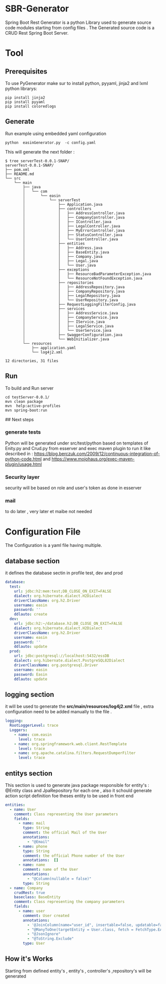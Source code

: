 

# SBR-Generator

Spring Boot Rest Generator is a  python Library used to generate source code modules starting from config files .
The Generated source code is a CRUD Rest Spring Boot Server.  

# Tool
## Prerequisites
To use PyGenerator  make sur to install python, pyyaml, jinja2 and lxml python librarys:
```
pip install jinja2
pip install pyyaml
pip install coloredlogs
```
## Generate
Run example using embedded yaml configuration 
```
python  easinGenerator.py  -c config.yaml
```
This will generate the next folder :
```
$ tree serverTest-0.0.1-SNAP/
serverTest-0.0.1-SNAP/
├── pom.xml
├── README.md
└── src
    └── main
        ├── java
        │   └── com
        │       └── easin
        │           └── serverTest
        │               ├── Application.java
        │               ├── controllers
        │               │   ├── AddressController.java
        │               │   ├── CompanyController.java
        │               │   ├── IController.java
        │               │   ├── LegalController.java
        │               │   ├── MyErrorController.java
        │               │   ├── StatusController.java
        │               │   └── UserController.java
        │               ├── entities
        │               │   ├── Address.java
        │               │   ├── BaseEntity.java
        │               │   ├── Company.java
        │               │   ├── Legal.java
        │               │   └── User.java
        │               ├── exceptions
        │               │   ├── ResourceBadParameterException.java
        │               │   └── ResourceNotFoundException.java
        │               ├── repositories
        │               │   ├── AddressRepository.java
        │               │   ├── CompanyRepository.java
        │               │   ├── LegalRepository.java
        │               │   └── UserRepository.java
        │               ├── RequestLoggingFilterConfig.java
        │               ├── services
        │               │   ├── AddressService.java
        │               │   ├── CompanyService.java
        │               │   ├── IService.java
        │               │   ├── LegalService.java
        │               │   └── UserService.java
        │               ├── SwaggerConfiguration.java
        │               └── WebInitializer.java
        └── resources
            ├── application.yaml
            └── log4j2.xml

12 directories, 31 files
```

## Run

To build and Run server
```
cd testServer-0.0.1/
mvn clean package
mvn  help:active-profiles
mvn spring-boot:run

```

## Next steps
### generate tests
Python will be generated  under src/test/python based on templates of Enity.py and Crud.py from esserver and exec maven plugin to run it 
like described in :
https://blog.berczuk.com/2009/12/continuous-integration-of-python-code.html
and  https://www.mojohaus.org/exec-maven-plugin/usage.html
### Security layer
security will be based on role and user's token as done in esserver 
### mail 
to do later , very later et maibe not needed 

# Configuration File

The Configuration is a yaml file having multiple.

## database section
it defines the database sectin in profile test, dev and prod
```yaml
database:
  test:
    url: jdbc:h2:mem:test;DB_CLOSE_ON_EXIT=FALSE
    dialect: org.hibernate.dialect.H2Dialect
    driverClassName: org.h2.Driver
    username: easin
    password: ''
    ddlauto: create
  dev:
    url: jdbc:h2:~/database.h2;DB_CLOSE_ON_EXIT=FALSE
    dialect: org.hibernate.dialect.H2Dialect
    driverClassName: org.h2.Driver
    username: easin
    password: ''
    ddlauto: update
  prod:
    url: jdbc:postgresql://localhost:5432/essDB
    dialect: org.hibernate.dialect.PostgreSQL82Dialect
    driverClassName: org.postgresql.Driver
    username: easin
    password: Easin
    ddlauto: update
```

## logging section
it will be used to generate the **src/main/resources/log4j2.xml** file , extra configuration need to be added manually to the file .
```yaml
logging:
  RootLoggerLevel: trace
  Loggers:
    - name: com.easin
      level: trace
    - name: org.springframework.web.client.RestTemplate
      level: trace
    - name: org.apache.catalina.filters.RequestDumperFilter
      level: trace
```

## entitys section
This section is used to generate java package responsible for entity's : @Entity class and  JpaRepository for each one , also it schould generate action script definition foe theses entity to be used in front end 
```yaml
entities:
  - name: User
    comment: Class representing the User parameters
    fields:
      - name: mail
        type: String
        comment: the official Mail of the User
        annotations:
          - "@Email"
      - name: phone
        type: String
        comment: the official Phone number of the User
        annotations:  []
      - name: name
        comment: name of the User
        annotations:
          - "@Column(nullable = false)"
        type: String
  - name: Company
    crudRest: true
    baseclass: BaseEntity
    comment: Class representing the company parameters
    fields:
      - name: user
        comment: User created
        annotations:
          - '@JoinColumn(name="user_id", insertable=false, updatable=false)'
          - "@ManyToOne(targetEntity = User.class, fetch = FetchType.EAGER)"
          - "@JsonIgnore"
          - "@ToString.Exclude"
        type: User

```

## How it's Works
Starting from defined entity's , entity's , controller's ,repository's will be generated 